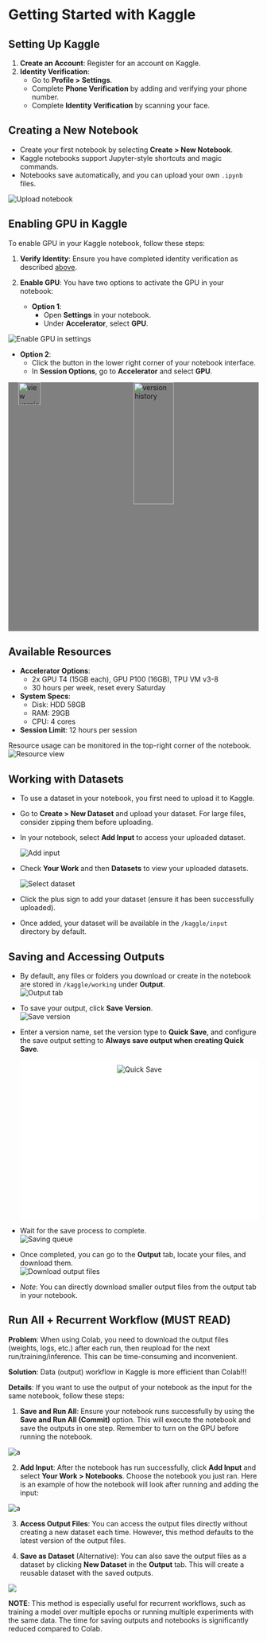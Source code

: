 # Getting Started with Kaggle
## Setting Up Kaggle

1. **Create an Account**: Register for an account on Kaggle.
2. **Identity Verification**:
   - Go to **Profile > Settings**.
   - Complete **Phone Verification** by adding and verifying your phone number.
   - Complete **Identity Verification** by scanning your face.

## Creating a New Notebook

- Create your first notebook by selecting **Create > New Notebook**.
- Kaggle notebooks support Jupyter-style shortcuts and magic commands.
- Notebooks save automatically, and you can upload your own `.ipynb` files.

![Upload notebook](image/upload_notebook.png)

## Enabling GPU in Kaggle
To enable GPU in your Kaggle notebook, follow these steps:

1. **Verify Identity**: Ensure you have completed identity verification as described [above](#setting-up-kaggle).

2. **Enable GPU**: You have two options to activate the GPU in your notebook:

   - **Option 1**:
     - Open **Settings** in your notebook.
     - Under **Accelerator**, select **GPU**.

![Enable GPU in settings](image/enable_gpu_1.png)

- **Option 2**:
  - Click the button in the lower right corner of your notebook interface.
  - In **Session Options**, go to **Accelerator** and select **GPU**.

<div style="display: flex; justify-content: space-between;background-color:grey;height:500px;">
    <img src="image/button.png" alt="view version" style="width: 30%; ; margin-left: 20px;">
    <img src="image/enable_gpu_2.png" alt="version history" style="width: 40%; height:70%; margin-right:50px">
</div>

## Available Resources

- **Accelerator Options**:
  - 2x GPU T4 (15GB each), GPU P100 (16GB), TPU VM v3-8
  - 30 hours per week, reset every Saturday
- **System Specs**:
  - Disk: HDD 58GB
  - RAM: 29GB
  - CPU: 4 cores
- **Session Limit**: 12 hours per session

Resource usage can be monitored in the top-right corner of the notebook.  
![Resource view](image/resources.png)

## Working with Datasets

- To use a dataset in your notebook, you first need to upload it to Kaggle.
- Go to **Create > New Dataset** and upload your dataset. For large files, consider zipping them before uploading.
- In your notebook, select **Add Input** to access your uploaded dataset.

   ![Add input](image/input.png)

- Check **Your Work** and then **Datasets** to view your uploaded datasets.

   ![Select dataset](image/ticks.png)

- Click the plus sign to add your dataset (ensure it has been successfully uploaded).

- Once added, your dataset will be available in the `/kaggle/input` directory by default.

## Saving and Accessing Outputs

- By default, any files or folders you download or create in the notebook are stored in `/kaggle/working` under **Output**.  
  ![Output tab](image/output_tab.png)  

- To save your output, click **Save Version**.  
  ![Save version](image/save.png)  

- Enter a version name, set the version type to **Quick Save**, and configure the save output setting to **Always save output when creating Quick Save**.  
  <div style="background-color:white; padding:10px; display:flex; justify-content:center;height:300px">
      <img src="image/quicksave.png" alt="Quick Save" />
  </div>

- Wait for the save process to complete.  
  ![Saving queue](image/queue.png)

- Once completed, you can go to the **Output** tab, locate your files, and download them.  
  ![Download output files](image/outputfile.png)

- *Note*: You can directly download smaller output files from the output tab in your notebook.

## Run All + Recurrent Workflow (**MUST READ**)

**Problem**: When using Colab, you need to download the output files (weights, logs, etc.) after each run, then reupload for the next run/training/inference. This can be time-consuming and inconvenient.

**Solution**: Data (output) workflow in Kaggle is more efficient than Colab!!!

**Details**:
If you want to use the output of your notebook as the input for the same notebook, follow these steps:

1. **Save and Run All**: Ensure your notebook runs successfully by using the **Save and Run All (Commit)** option. This will execute the notebook and save the outputs in one step. Remember to turn on the GPU before running the notebook.

![a](image/getting_started_2025-01-27-00-25-11.png)

2. **Add Input**: After the notebook has run successfully, click **Add Input** and select **Your Work > Notebooks**. Choose the notebook you just ran.
Here is an example of how the notebook will look after running and adding the input:

![a](image/getting_started_2025-01-27-00-28-01.png)

3. **Access Output Files**: You can access the output files directly without creating a new dataset each time. However, this method defaults to the latest version of the output files.

4. **Save as Dataset** (Alternative):
You can also save the output files as a dataset by clicking **New Dataset** in the **Output** tab. This will create a reusable dataset with the saved outputs.

![](image/getting_started_2025-01-27-00-29-40.png)

**NOTE**: This method is especially useful for recurrent workflows, such as training a model over multiple epochs or running multiple experiments with the same data. The time for saving outputs and notebooks is significantly reduced compared to Colab.
